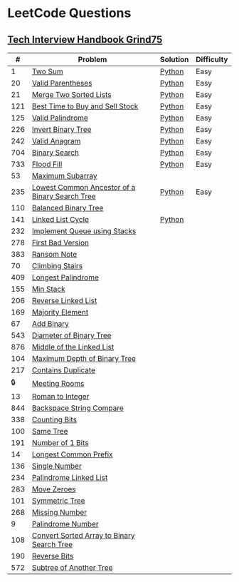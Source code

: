 # LeetCode Questions

## [Tech Interview Handbook Grind75](https://www.techinterviewhandbook.org/grind75?weeks=13&hours=13)


|#|Problem|Solution|Difficulty|
|---|---|---|---|
|1|[Two Sum](https://leetcode.com/problems/two-sum/)|[Python](https://github.com/Dernbu/coding-problems/blob/main/leetcode/src/two-sum.py)|Easy|
|20|[Valid Parentheses](https://leetcode.com/problems/valid-parentheses/)|[Python](https://github.com/Dernbu/coding-problems/blob/main/leetcode/src/valid-parentheses.py)|Easy|
|21|[Merge Two Sorted Lists](https://leetcode.com/problems/merge-two-sorted-lists/)|[Python](https://github.com/Dernbu/coding-problems/blob/main/leetcode/src/merge-two-sorted-lists.py)|Easy|
|121|[Best Time to Buy and Sell Stock](https://leetcode.com/problems/best-time-to-buy-and-sell-stock/)|[Python](https://github.com/Dernbu/coding-problems/blob/main/leetcode/src/best-time-to-buy-and-sell-stock.py)|Easy|
|125|[Valid Palindrome](https://leetcode.com/problems/valid-palindrome/)|[Python](https://github.com/Dernbu/coding-problems/blob/main/leetcode/src/valid-palindrome.py)|Easy| 
|226|[Invert Binary Tree](https://leetcode.com/problems/invert-binary-tree/)|[Python](https://github.com/Dernbu/coding-problems/blob/main/leetcode/src/invert-binary-tree.py)|Easy|
|242|[Valid Anagram](https://leetcode.com/problems/valid-anagram/)|[Python](https://github.com/Dernbu/coding-problems/blob/main/leetcode/src/valid-anagram.py)|Easy|
|704|[Binary Search](https://leetcode.com/problems/binary-search/)|[Python](https://github.com/Dernbu/coding-problems/blob/main/leetcode/src/binary-search.py)|Easy|
|733|[Flood Fill](https://leetcode.com/problems/flood-fill/)|[Python](https://github.com/Dernbu/coding-problems/blob/main/leetcode/src/flood-fill.py)|Easy|
|53|[Maximum Subarray](https://leetcode.com/problems/maximum-subarray/)|||
|235|[Lowest Common Ancestor of a Binary Search Tree](https://leetcode.com/problems/lowest-common-ancestor-of-a-binary-search-tree/)|[Python](https://github.com/Dernbu/coding-problems/blob/main/leetcode/src/lowest-common-ancestor-of-a-binary-search-tree.py)|Easy|
|110|[Balanced Binary Tree](https://leetcode.com/problems/balanced-binary-tree/)|||
|141|[Linked List Cycle](https://leetcode.com/problems/linked-list-cycle/)|[Python](https://github.com/Dernbu/coding-problems/blob/main/leetcode/src/linked-list-cycle.py)||
|232|[Implement Queue using Stacks](https://leetcode.com/problems/implement-queue-using-stacks/)|||
|278|[First Bad Version](https://leetcode.com/problems/first-bad-version/)|||
|383|[Ransom Note](https://leetcode.com/problems/ransom-note/)|||
|70|[Climbing Stairs](https://leetcode.com/problems/climbing-stairs/)|||
|409|[Longest Palindrome](https://leetcode.com/problems/longest-palindrome/)|||
|155|[Min Stack](https://leetcode.com/problems/min-stack/)|||
|206|[Reverse Linked List](https://leetcode.com/problems/reverse-linked-list/)|||
|169|[Majority Element](https://leetcode.com/problems/majority-element/)|||
|67|[Add Binary](https://leetcode.com/problems/add-binary/)|||
|543|[Diameter of Binary Tree](https://leetcode.com/problems/diameter-of-binary-tree/)|||
|876|[Middle of the Linked List](https://leetcode.com/problems/middle-of-the-linked-list/)|||
|104|[Maximum Depth of Binary Tree](https://leetcode.com/problems/maximum-depth-of-binary-tree/)|||
|217|[Contains Duplicate](https://leetcode.com/problems/contains-duplicate/)|||
|🔒|[Meeting Rooms](https://leetcode.com/problems/meeting-rooms/)|||
|13|[Roman to Integer](https://leetcode.com/problems/roman-to-integer/)|||
|844|[Backspace String Compare](https://leetcode.com/problems/backspace-string-compare/)|||
|338|[Counting Bits](https://leetcode.com/problems/counting-bits/)|||
|100|[Same Tree](https://leetcode.com/problems/same-tree/)|||
|191|[Number of 1 Bits](https://leetcode.com/problems/number-of-1-bits/)|||
|14|[Longest Common Prefix](https://leetcode.com/problems/longest-common-prefix/)|||
|136|[Single Number](https://leetcode.com/problems/single-number/)|||
|234|[Palindrome Linked List](https://leetcode.com/problems/palindrome-linked-list/)|||
|283|[Move Zeroes](https://leetcode.com/problems/move-zeroes/)|||
|101|[Symmetric Tree](https://leetcode.com/problems/symmetric-tree/)|||
|268|[Missing Number](https://leetcode.com/problems/missing-number/)|||
|9|[Palindrome Number](https://leetcode.com/problems/palindrome-number/)|||
|108|[Convert Sorted Array to Binary Search Tree](https://leetcode.com/problems/convert-sorted-array-to-binary-search-tree/)|||
|190|[Reverse Bits](https://leetcode.com/problems/reverse-bits/)|||
|572|[Subtree of Another Tree](https://leetcode.com/problems/subtree-of-another-tree/)|||
